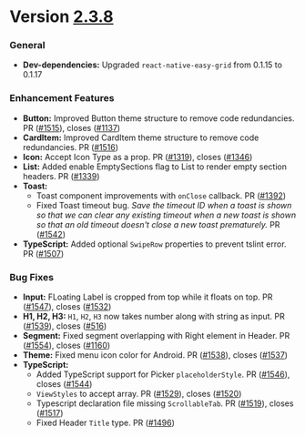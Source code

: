 # Version [2.3.8](https://github.com/GeekyAnts/NativeBase/releases/tag/v2.3.8)


### General

-   **Dev-dependencies:** Upgraded `react-native-easy-grid` from 0.1.15 to 0.1.17


### Enhancement Features

-   **Button:** Improved Button theme structure to remove code redundancies. PR ([#1515](https://github.com/GeekyAnts/NativeBase/pull/1515)), closes ([#1137](https://github.com/GeekyAnts/NativeBase/issues/1137))
-   **CardItem:** Improved CardItem theme structure to remove code redundancies. PR ([#1516](https://github.com/GeekyAnts/NativeBase/pull/1516))
-   **Icon:** Accept Icon Type as a prop. PR ([#1319](https://github.com/GeekyAnts/NativeBase/pull/1319)), closes ([#1346](https://github.com/GeekyAnts/NativeBase/issues/1346))
-   **List:** Added enable EmptySections flag to List to render empty section headers. PR ([#1339](https://github.com/GeekyAnts/NativeBase/pull/1339))
-   **Toast:** 
    -   Toast component improvements with `onClose` callback. PR ([#1392](https://github.com/GeekyAnts/NativeBase/pull/1392))
    -   Fixed Toast timeout bug. *Save the timeout ID when a toast is shown so that we can clear any existing timeout when a new toast is shown so that an old timeout doesn't close a new toast prematurely.* PR ([#1542](https://github.com/GeekyAnts/NativeBase/pull/1542))
-   **TypeScript:** Added optional `SwipeRow` properties to prevent tslint error. PR ([#1507](https://github.com/GeekyAnts/NativeBase/pull/1507))


### Bug Fixes

-   **Input:** FLoating Label is cropped from top while it floats on top. PR ([#1547](https://github.com/GeekyAnts/NativeBase/pull/1547)), closes ([#1532](https://github.com/GeekyAnts/NativeBase/issues/1532))
-   **H1, H2, H3:** `H1`, `H2`, `H3` now takes number along with string as input. PR ([#1539](https://github.com/GeekyAnts/NativeBase/pull/1539)), closes ([#516](https://github.com/GeekyAnts/NativeBase/issues/516))
-   **Segment:** Fixed segment overlapping with Right element in Header. PR ([#1554](https://github.com/GeekyAnts/NativeBase/pull/1554)), closes ([#1160](https://github.com/GeekyAnts/NativeBase/issues/1160))
-   **Theme:** Fixed menu icon color for Android. PR ([#1538](https://github.com/GeekyAnts/NativeBase/pull/1538)), closes ([#1537](https://github.com/GeekyAnts/NativeBase/issues/1537))
-   **TypeScript:** 
    -   Added TypeScript support for Picker `placeholderStyle`. PR ([#1546](https://github.com/GeekyAnts/NativeBase/pull/1546)), closes ([#1544](https://github.com/GeekyAnts/NativeBase/issues/1544))
    -   `ViewStyles` to accept array. PR ([#1529](https://github.com/GeekyAnts/NativeBase/pull/1529)), closes ([#1520](https://github.com/GeekyAnts/NativeBase/issues/1520))
    -   Typescript declaration file missing `ScrollableTab`. PR ([#1519](https://github.com/GeekyAnts/NativeBase/pull/1519)), closes ([#1517](https://github.com/GeekyAnts/NativeBase/issues/1517))
    -   Fixed Header `Title` type. PR ([#1496](https://github.com/GeekyAnts/NativeBase/pull/1496))
